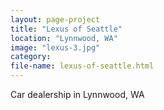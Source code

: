 ```yaml
---
layout: page-project
title: "Lexus of Seattle"
location: "Lynnwood, WA"
image: "lexus-3.jpg"
category:
file-name: lexus-of-seattle.html
---
```


Car dealership in Lynnwood, WA
